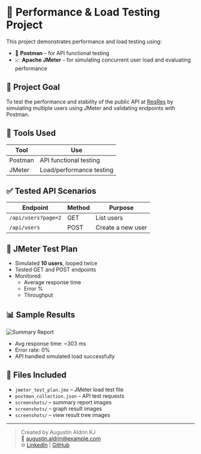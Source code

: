 # 🚀 Performance & Load Testing Project

This project demonstrates performance and load testing using:
- 🧪 **Postman** – for API functional testing
- 📈 **Apache JMeter** – for simulating concurrent user load and evaluating performance

## 📌 Project Goal

To test the performance and stability of the public API at [ReqRes](https://reqres.in) by simulating multiple users using JMeter and validating endpoints with Postman.

## 🔧 Tools Used

| Tool     | Use                            |
|----------|--------------------------------|
| Postman  | API functional testing         |
| JMeter   | Load/performance testing       |

## ✅ Tested API Scenarios

| Endpoint                        | Method | Purpose               |
|---------------------------------|--------|------------------------|
| `/api/users?page=2`            | GET    | List users             |
| `/api/users`                   | POST   | Create a new user      |

## 🔁 JMeter Test Plan

- Simulated **10 users**, looped twice
- Tested GET and POST endpoints
- Monitored:
  - Average response time
  - Error %
  - Throughput

## 📊 Sample Results

![Summary Report](./screenshots/summary-report.png)

- Avg response time: ~303 ms
- Error rate: 0%
- API handled simulated load successfully

## 📂 Files Included

- `jmeter_test_plan.jmx` – JMeter load test file
- `postman_collection.json` – API test requests
- `screenshots/` –  summary report images
- `screenshots/` –  graph result images
- `screenshots/` –  view result tree images

---

> Created by Augustin Aldrin KJ  
> 📧 augustin.aldrin@example.com  
> 🌐 [LinkedIn](https://linkedin.com/in/augustin-aldrin-kj-617361259) | [GitHub](https://github.com/aldrinkj)
